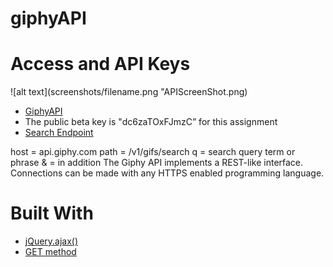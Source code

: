 # giphyAPI
# Access and API Keys
![alt text](screenshots/filename.png "APIScreenShot.png)

* [GiphyAPI](https://giphy.api-docs.io/1.0/welcome/access-and-api-keys)
* The public beta key is "dc6zaTOxFJmzC” for this assignment
* [Search Endpoint](http://api.giphy.com/v1/gifs/search?q=funny+cat&api_key=dc6zaTOxFJmzC)

host = api.giphy.com
path = /v1/gifs/search
q = search query term or phrase
& = in addition
The Giphy API implements a REST-like interface.  Connections can be made with any HTTPS enabled programming language.

#  Built With
* [jQuery.ajax()](api.jquery.com/jquery.ajax/)
* [GET method](http://api.jquery.com/get/)


